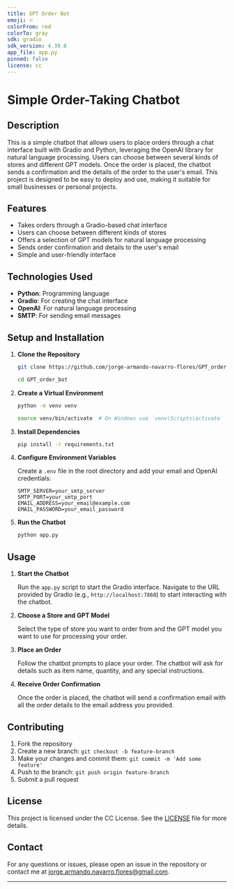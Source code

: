 ```yaml
---
title: GPT Order Bot
emoji: 🔥
colorFrom: red
colorTo: gray
sdk: gradio
sdk_version: 4.39.0
app_file: app.py
pinned: false
license: cc
---
```


# Simple Order-Taking Chatbot

## Description

This is a simple chatbot that allows users to place orders through a chat interface built with Gradio and Python, leveraging the OpenAI library for natural language processing. Users can choose between several kinds of stores and different GPT models. Once the order is placed, the chatbot sends a confirmation and the details of the order to the user's email. This project is designed to be easy to deploy and use, making it suitable for small businesses or personal projects.

## Features

- Takes orders through a Gradio-based chat interface
- Users can choose between different kinds of stores
- Offers a selection of GPT models for natural language processing
- Sends order confirmation and details to the user's email
- Simple and user-friendly interface

## Technologies Used

- **Python**: Programming language
- **Gradio**: For creating the chat interface
- **OpenAI**: For natural language processing
- **SMTP**: For sending email messages

## Setup and Installation

1. **Clone the Repository**

   ```sh
   git clone https://github.com/jorge-armando-navarro-flores/GPT_order_bot.git

   cd GPT_order_bot
   ```

2. **Create a Virtual Environment**

   ```sh
   python -m venv venv

   source venv/bin/activate  # On Windows use `venv\Scripts\activate`
   ```

3. **Install Dependencies**

   ```sh
   pip install -r requirements.txt
   ```

4. **Configure Environment Variables**

   Create a `.env` file in the root directory and add your email and OpenAI credentials:

   ```env
   SMTP_SERVER=your_smtp_server
   SMTP_PORT=your_smtp_port
   EMAIL_ADDRESS=your_email@example.com
   EMAIL_PASSWORD=your_email_password
   ```

5. **Run the Chatbot**

   ```sh
   python app.py
   ```

## Usage

1. **Start the Chatbot**

   Run the `app.py` script to start the Gradio interface. Navigate to the URL provided by Gradio (e.g., `http://localhost:7860`) to start interacting with the chatbot.

2. **Choose a Store and GPT Model**

   Select the type of store you want to order from and the GPT model you want to use for processing your order.

3. **Place an Order**

   Follow the chatbot prompts to place your order. The chatbot will ask for details such as item name, quantity, and any special instructions.

4. **Receive Order Confirmation**

   Once the order is placed, the chatbot will send a confirmation email with all the order details to the email address you provided.

## Contributing

1. Fork the repository
2. Create a new branch: `git checkout -b feature-branch`
3. Make your changes and commit them: `git commit -m 'Add some feature'`
4. Push to the branch: `git push origin feature-branch`
5. Submit a pull request

## License

This project is licensed under the CC License. See the [LICENSE](LICENSE) file for more details.

## Contact

For any questions or issues, please open an issue in the repository or contact me at [jorge.armando.navarro.flores@gmail.com](mailto:jorge.armando.navarro.flores@gmail.com).

---
